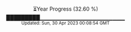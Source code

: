 <p align="center">
⏳Year Progress (32.60 %) <br>
█████████▁▁▁▁▁▁▁▁▁▁▁▁▁▁▁▁▁▁▁▁▁ <br>
<sub>Updated: Sun, 30 Apr 2023 00:08:54 GMT</sub>
</p>

